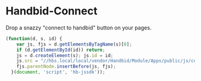 Handbid-Connect
===============

Drop a snazzy "connect to handbid" button on your pages.

```js
(function(d, s, id) {
    var js, fjs = d.getElementsByTagName(s)[0];
    if (d.getElementById(id)) return;
    js = d.createElement(s); js.id = id;
    js.src = "//hbs.local/local/vendor/Handbid/Module/Apps/public/js/connect.js";
    fjs.parentNode.insertBefore(js, fjs);
  }(document, 'script', 'hb-jssdk'));

```